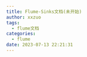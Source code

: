 ```yaml
---
title: Flume-Sinks文档(未开始)
author: xxzuo
tags:
  - flume文档
categories:
  - flume
date: 2023-07-13 22:21:31
---
```

